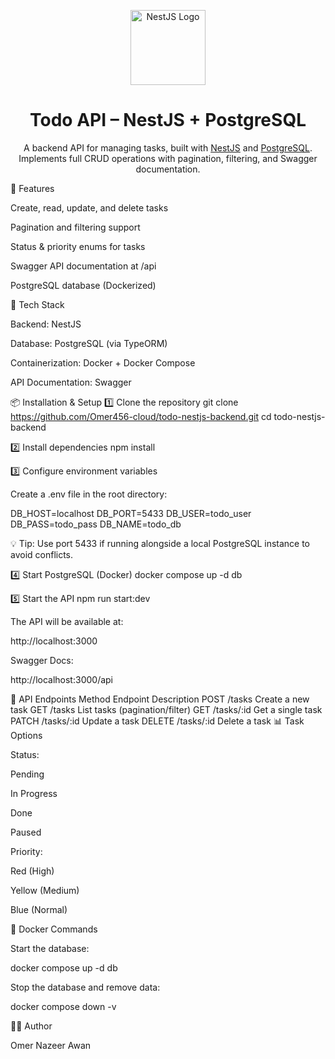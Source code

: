 <p align="center"> <a href="http://nestjs.com/" target="_blank"> <img src="https://nestjs.com/img/logo-small.svg" width="120" alt="NestJS Logo" /> </a> </p> <h1 align="center">Todo API – NestJS + PostgreSQL</h1> <p align="center"> A backend API for managing tasks, built with <a href="http://nestjs.com/" target="_blank">NestJS</a> and <a href="https://www.postgresql.org/" target="_blank">PostgreSQL</a>. Implements full CRUD operations with pagination, filtering, and Swagger documentation. </p>
🚀 Features

Create, read, update, and delete tasks

Pagination and filtering support

Status & priority enums for tasks

Swagger API documentation at /api

PostgreSQL database (Dockerized)

📂 Tech Stack

Backend: NestJS

Database: PostgreSQL (via TypeORM)

Containerization: Docker + Docker Compose

API Documentation: Swagger

📦 Installation & Setup
1️⃣ Clone the repository
git clone https://github.com/Omer456-cloud/todo-nestjs-backend.git
cd todo-nestjs-backend

2️⃣ Install dependencies
npm install

3️⃣ Configure environment variables

Create a .env file in the root directory:

DB_HOST=localhost
DB_PORT=5433
DB_USER=todo_user
DB_PASS=todo_pass
DB_NAME=todo_db


💡 Tip: Use port 5433 if running alongside a local PostgreSQL instance to avoid conflicts.

4️⃣ Start PostgreSQL (Docker)
docker compose up -d db

5️⃣ Start the API
npm run start:dev


The API will be available at:

http://localhost:3000


Swagger Docs:

http://localhost:3000/api

📌 API Endpoints
Method	Endpoint	Description
POST	/tasks	Create a new task
GET	/tasks	List tasks (pagination/filter)
GET	/tasks/:id	Get a single task
PATCH	/tasks/:id	Update a task
DELETE	/tasks/:id	Delete a task
📊 Task Options

Status:

Pending

In Progress

Done

Paused

Priority:

Red (High)

Yellow (Medium)

Blue (Normal)

🐳 Docker Commands

Start the database:

docker compose up -d db


Stop the database and remove data:

docker compose down -v

👨‍💻 Author

Omer Nazeer Awan

